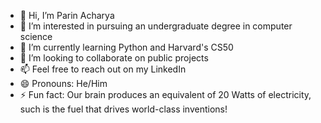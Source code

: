 - 👋 Hi, I’m Parin Acharya
- 👀 I’m interested in pursuing an undergraduate degree in computer science
- 🌱 I’m currently learning Python and Harvard's CS50
- 💞️ I’m looking to collaborate on public projects
- 📫 Feel free to reach out on my LinkedIn
- 😄 Pronouns: He/Him
- ⚡ Fun fact: Our brain produces an equivalent of 20 Watts of electricity, such is the fuel that drives world-class inventions!

<!---
ParinAcharyaGit/ParinAcharyaGit is a ✨ special ✨ repository because its `README.md` (this file) appears on your GitHub profile.
You can click the Preview link to take a look at your changes.
--->
